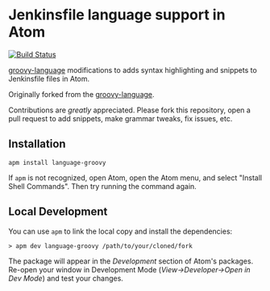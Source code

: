 # Jenkinsfile language support in Atom

[![Build Status](https://travis-ci.org/BastienAr/language-jenkinsfile.svg?branch=master)](https://travis-ci.org/BastienAr/language-jenkinsfile)

[groovy-language](https://github.com/Jakehp/language-groovy) modifications to adds syntax highlighting and snippets to Jenkinsfile files in Atom.

Originally forked
from the [groovy-language](https://github.com/Jakehp/language-groovy).

Contributions are *greatly* appreciated. Please fork this repository, open a pull request to add snippets, make grammar tweaks, fix issues, etc.

## Installation

```shell
apm install language-groovy
```
If `apm` is not recognized, open Atom, open the Atom menu, and select "Install Shell Commands". Then try running the command again.

## Local Development

You can use `apm` to link the local copy and install the dependencies:

```shell
> apm dev language-groovy /path/to/your/cloned/fork
```

The package will appear in the *Development* section of Atom's packages. Re-open your window in Development Mode (*View->Developer->Open in Dev Mode*) and test your changes.
